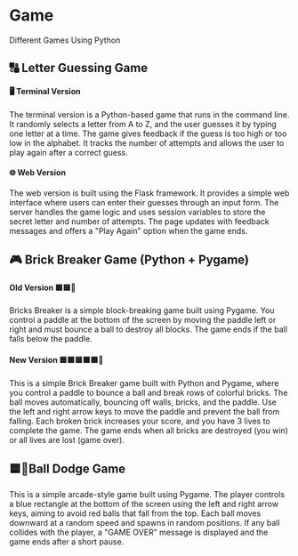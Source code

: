 # Game
Different Games Using Python
## 🔠 Letter Guessing Game
#### 🖥️ Terminal Version
The terminal version is a Python-based game that runs in the command line. It randomly selects a letter from A to Z, and the user guesses it by typing one letter at a time. The game gives feedback if the guess is too high or too low in the alphabet. It tracks the number of attempts and allows the user to play again after a correct guess.

#### 🌐 Web Version
The web version is built using the Flask framework. It provides a simple web interface where users can enter their guesses through an input form. The server handles the game logic and uses session variables to store the secret letter and number of attempts. The page updates with feedback messages and offers a "Play Again" option when the game ends.
## 
## 🎮 Brick Breaker Game (Python + Pygame)
#### Old Version 🟦🟨🔴
Bricks Breaker is a simple block-breaking game built using Pygame. You control a paddle at the bottom of the screen by moving the paddle left or right and must bounce a ball to destroy all blocks. The game ends if the ball falls below the paddle.
#### New Version 🟦🟩🟨🟧🟥🔴
This is a simple Brick Breaker game built with Python and Pygame, where you control a paddle to bounce a ball and break rows of colorful bricks. The ball moves automatically, bouncing off walls, bricks, and the paddle. Use the left and right arrow keys to move the paddle and prevent the ball from falling. Each broken brick increases your score, and you have 3 lives to complete the game. The game ends when all bricks are destroyed (you win) or all lives are lost (game over).
## 
## 🟦🔴Ball Dodge Game
This is a simple arcade-style game built using Pygame. The player controls a blue rectangle at the bottom of the screen using the left and right arrow keys, aiming to avoid red balls that fall from the top. Each ball moves downward at a random speed and spawns in random positions. If any ball collides with the player, a "GAME OVER" message is displayed and the game ends after a short pause.
